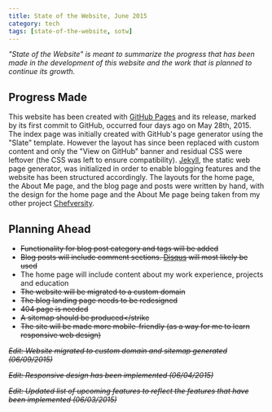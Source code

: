 ```yaml
---
title: State of the Website, June 2015
category: tech
tags: [state-of-the-website, sotw]
---
```


*"State of the Website" is meant to summarize the progress that has been made in the development of this website and
 the work that is planned to continue its growth.*

<!--more-->

## Progress Made

This website has been created with [GitHub Pages](https://pages.github.com) and its release, marked by its first 
commit to GitHub, occurred four days ago on May 28th, 2015. The index page was initially created with GitHub's page 
generator using the "Slate" template. However the layout has since been replaced with custom content and only the 
"View on GitHub" banner and residual CSS were leftover (the CSS was left to ensure compatibility). 
[Jekyll](http://jekyllrb.com/), the static web page generator, was initialized in order to enable blogging features and the 
website has been structured accordingly. The layouts for the home page, the About Me page, and the blog page and 
posts were written by hand, with the design for the home page and the About Me page being taken from my other project
 [Chefversity](http://chefversity.com/). 
 
## Planning Ahead

* <strike>Functionality for blog post category and tags will be added</strike>
* <strike>Blog posts will include comment sections. <a href="https://disqus.com/">Disqus</a> will most likely be used</strike>
* The home page will include content about my work experience, projects and education
* <strike>The website will be migrated to a custom domain</strike>
* <strike>The blog landing page needs to be redesigned</strike>
* <strike>404 page is needed</strike>
* <strike>A sitemap should be produced</strike
* <strike>The site will be made more mobile-friendly (as a way for me to learn responsive web design)</strike>

*Edit: Website migrated to custom domain and sitemap generated (06/09/2015)*

*Edit: Responsive design has been implemented (06/04/2015)*

*Edit: Updated list of upcoming features to reflect the features that have been implemented (06/03/2015)*